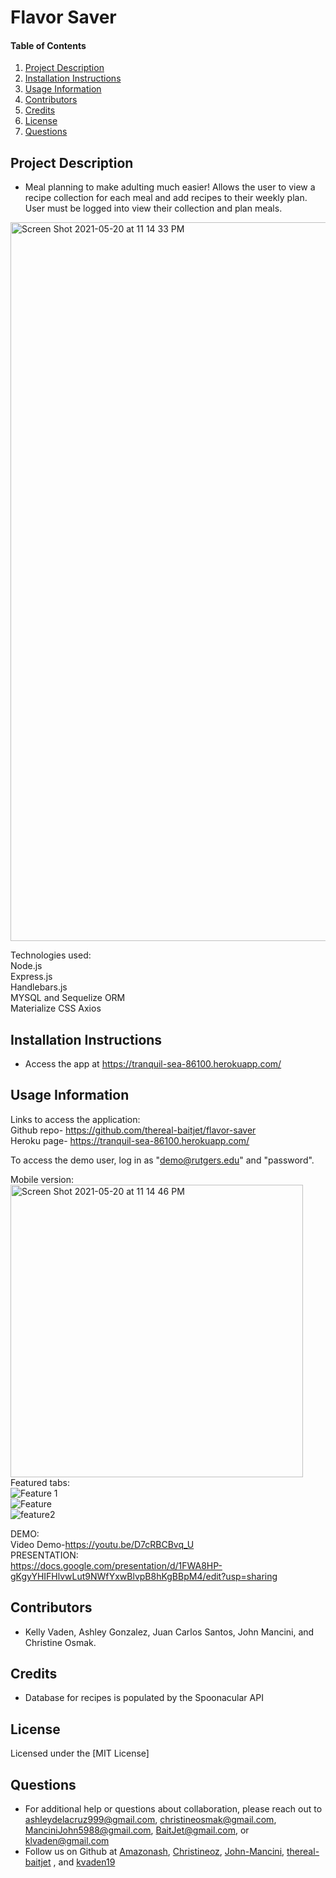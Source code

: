 # Flavor Saver
    
#### Table of Contents
1. [Project Description](#project-description)
2. [Installation Instructions](#installation-instructions)
3. [Usage Information](#usage-information)
4. [Contributors](#contributors)
5. [Credits](#credits)
6. [License](#license)
7. [Questions](#questions)
## Project Description

* Meal planning to make adulting much easier! Allows the user to view a recipe collection for each meal and add recipes to their weekly plan.
User must be logged into view their collection and plan meals.

<img width="1150" alt="Screen Shot 2021-05-20 at 11 14 33 PM" src="https://user-images.githubusercontent.com/77952267/119202662-45c30400-ba5f-11eb-8814-3adedf70613a.png">

Technologies used: <br>
Node.js <br>
Express.js <br>
Handlebars.js <br>
MYSQL and Sequelize ORM <br>
Materialize CSS
Axios <br>

## Installation Instructions
* Access the app at https://tranquil-sea-86100.herokuapp.com/

## Usage Information

Links to access the application: <br>
Github repo- https://github.com/thereal-baitjet/flavor-saver <br>
Heroku page- https://tranquil-sea-86100.herokuapp.com/ <br>

To access the demo user, log in as "demo@rutgers.edu" and "password".

Mobile version: <br>
<img width="468" alt="Screen Shot 2021-05-20 at 11 14 46 PM" src="https://user-images.githubusercontent.com/77952267/119239697-bd089e80-bb18-11eb-8402-5fdfe23e1936.png"> <br>
Featured tabs: <br>
![Feature 1](https://user-images.githubusercontent.com/77952267/119239760-29839d80-bb19-11eb-9b2f-566628139caa.png) <br>
![Feature](https://user-images.githubusercontent.com/77952267/119239765-30aaab80-bb19-11eb-85c2-3c53ba64cde6.png) <br>
![feature2](https://user-images.githubusercontent.com/77952267/119239869-102f2100-bb1a-11eb-9eca-65bd93e1456a.png)


DEMO:<br>
Video Demo-https://youtu.be/D7cRBCBvq_U <br>
PRESENTATION: <br> 
https://docs.google.com/presentation/d/1FWA8HP-gKgyYHIFHlvwLut9NWfYxwBlvpB8hKgBBpM4/edit?usp=sharing


## Contributors
* Kelly Vaden, Ashley Gonzalez, Juan Carlos Santos, John Mancini, and Christine Osmak. 

## Credits
* Database for recipes is populated by the Spoonacular API

## License
Licensed under the [MIT License]

## Questions
* For additional help or questions about collaboration, please reach out to ashleydelacruz999@gmail.com, christineosmak@gmail.com, ManciniJohn5988@gmail.com, BaitJet@gmail.com, or klvaden@gmail.com
* Follow us on Github at [Amazonash](http://github.com/Amazonash), [Christineoz](http://github.com/Christineoz), [John-Mancini](http://github.com/John-Mancini), [thereal-baitjet](http://github.com/thereal-baitjet) , and  [kvaden19](http://github.com/kvaden19)
